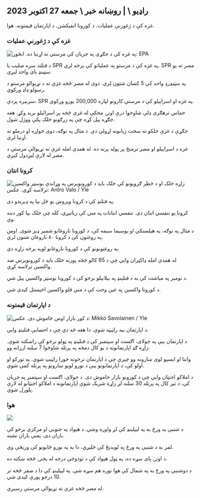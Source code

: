## راډیو \ | روښانه خبر \ جمعه 27 اکتوبر 2023

غزه کې د ژغورنې عملیات. د کورونا انفیکشن. د اپارتمان قیمتونه. هوا.

### غزه کې د ژغورنې عملیات

![په غزه کې د جګړې په جریان کې مرستې ته اړتیا ده. انځور: EPA](https://images.cdn.yle.fi/image/upload/c_crop,h_3780,w_6720,x_0,y_700/ar_1.777777777777777,c_fill,g_faces,h_675,w/p_1200/p_1200/f_auto/fl_lossy/v1698396491/39-1192101653b784c2d563)

د فنلند سره صلیب یا SPR په غزه کې د مرستو په عملیاتو کې برخه لري. SPR مصر ته یو سټینډ بای واحد لیږي.

په سټنډرډ واحد کې 5 کسان شتون لري. دوی له مصر څخه غزې ته د نړیوالو مرستو د رسولو ډاډ ورکوي.

سربیره پردې، SPR په غزه او اسراییلو کې د مرستې کارونو لپاره 200,000 یورو ورکوي.

حماس ترهګرې ډلې شاوخوا درې اونۍ مخکې له غزې څخه پر اسرائیلو برید وکړ. هغه جګړه پیل کړه چې په زرګونو خلک پکې ووژل شول.

جګړې د غزې خلکو ته سخت زیانونه اړولي دي. د مثال په توګه، دوی خواړه او درملو ته اړتیا لري.

غزه د اسراییلو او مصر ترمنځ پر پوله پرته ده. له همدې امله غزې ته نړیوالې مرستې د مصر له لارې لیږدول کیږي.

### کرونا انتان

![ زاړه خلک او د خطر ګروپونو کې خلک باید د کورونویرس په وړاندې بوسټر واکسین ترلاسه کړي. عکس: Antro Valo / Yle](https://images.cdn.yle.fi/image/upload/c_crop,h_3510,w_6240,x_0,y_400/ar_1.777777777777777,c_fill,g_faces,h_1201,h_6240,x_0.q_auto:eco/f_auto/fl_lossy/v1670569792/39-933588623dccc01a881)

په فنلنډ کې د کرونا ویروس یو ځل بیا په ډېرېدو دی.

کرونا یو تنفسي انتان دی. تنفسي انتانات په مني کې زیاتیږي، کله چې خلک بیا کور دننه وي.

د مثال په توګه، په هیلسنکي او یوسیما سیمه کې، د کورونا ناروغانو شمیر ډیر شوی. اوس په روغتون کې د کرونا ۸۰ ناروغان شتون لري.

په روغتونونو کې د کورونا ناروغانو لویه برخه زاړه دي.

له همدې امله ډاکټران وايي چې د 65 کالو څخه پورته خلک باید د کورونویرس ضد واکسین ترلاسه کړي.

د نومبر په میاشت کې به د فنلینډ په بیلابیلو برخو کې د کورونا بوسټر واکسین پیل شي.

د کورونا واکسین په عین وخت کې د مني فلو واکسین اخیستل کیدی شي.

### د اپارتمان قیمتونه

![د کور بازار اوس خاموش دی. عکس: Mikko Savolainen / Yle](https://images.cdn.yle.fi/image/upload/c_crop,h_3348,w_5952,x_0,y_483/ar_1.777777777777777,c_fill,g_faces,/05_1w/06p_0d.q_auto:eco/f_auto/fl_lossy/v1694415905/39-117017864fea8c7baf74)

د اپارتمان بیه راټیټه شوې. دا هغه څه دي چې د احصایې فنلینډ وايي.

د اپارتمان بیې په جولای، اګست او سپتمبر کې د فنلینډ په ټولو برخو کې راښکته شوې. زاړه ګډ اپارتمانونه د یو کال دمخه په پرتله شاوخوا 7 سلنه ارزانه وو.

وانتا او ایسپو لوی ښارونه وو چیرې چې د اپارتمان نرخونه خورا راټیټ شوي. په تورکو او اولو کې، د اپارتمانونو بیې د نورو لویو ښارونو په پرتله کمې شوې.

د املاکو اجنټان وايي چې د کورونو بازار خاموش دی. د جولای، اګست او سپتمبر په جریان کې، د تیر کال په پرتله 30 سلنه لږ زاړه شریک شوي اپارتمانونه د املاکو اجنټانو له لارې پلورل شوي.

### هوا

![](https://images.cdn.yle.fi/image/upload/c_crop,h_1080,w_1919,x_0,y_0/ar_1.777777777777777,c_fill,g_faces,h_675,w_1200/dco.f_auto/fl_lossy/v1698421548/39-1192510653bdb0fbe9af)

د شنبې په ورځ به په لیپلینډ کې لږ واوره وشي. د هېواد په جنوبي او مرکزي برخو کې باران دی، یعنی باران نشته.

لمر به د شنبې په ورځ په لویدیځ کې ځلیږي، دا به په نورو ځایونو کې وریځې وي.

د اونۍ پای سړه ده، په ټول هیواد کې د تودوخې درجه له یخنۍ څخه ښکته ده.

د دوشنبې په ورځ به په شمال کې هوا نوره هم سړه شي. په لیپلینډ کې دا د صفر څخه تر 10 درجو پورې کیدی شي.

له مصر څخه غزې ته نړیوالې مرستې رسېږي.